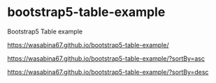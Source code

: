 # bootstrap5-table-example
Bootstrap5 Table example

https://wasabina67.github.io/bootstrap5-table-example/

https://wasabina67.github.io/bootstrap5-table-example/?sortBy=asc

https://wasabina67.github.io/bootstrap5-table-example/?sortBy=desc
